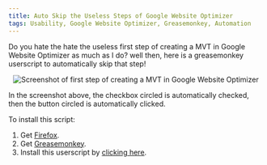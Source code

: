 ```yaml
---
title: Auto Skip the Useless Steps of Google Website Optimizer
tags: Usability, Google Website Optimizer, Greasemonkey, Automation
---
```

Do you hate the hate the useless first step of creating a MVT in Google Website Optimizer as much as I do? well then, here is a greasemonkey userscript to automatically skip that step!

<center>
<img title="Skip Useless Steps Of GWO" alt="Screenshot of first step of creating a MVT in Google Website Optimizer" src="/blog/images/posts/skipUselessStepsOfGWO.gif">
</center>

In the screenshot above, the checkbox circled is automatically checked, then the button circled is automatically clicked.

To install this script:
<ol>
<li>Get <a title="Firefox" target="_blank" href="http://www.mozilla.com/en-US/firefox/">Firefox</a>.</li>
<li>Get <a title="Greasemonkey" target="_blank" href="https://addons.mozilla.org/en-US/firefox/addon/748">Greasemonkey</a>.</li>
<li>Install this userscript by <a title="Skip Useless Steps Of GWO" href="/tools/greasemonkey/skipUselessStepsOfGWO.user.js">clicking here</a>.</li>
